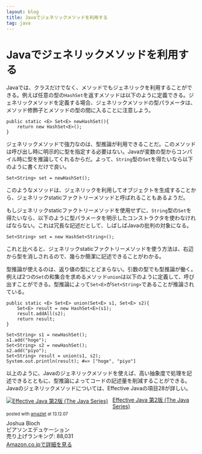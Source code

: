 ```yaml
---
layout: blog
title: Javaでジェネリックメソッドを利用する
tag: java
---
```


# Javaでジェネリックメソッドを利用する

Javaでは、クラスだけでなく、メソッドでもジェネリックを利用することができる。例えば任意の型の`HashSet`を返すメソッドは以下のように定義できる。ジェネリックメソッドを定義する場合、ジェネリックメソッドの型パラメータは、メソッド修飾子とメソッドの型の間に入ることに注意しよう。

~~~~
public static <E> Set<E> newHashSet(){
    return new HashSet<E>();
}
~~~~

ジェネリックメソッドで強力なのは、型推論が利用できることだ。このメソッドは呼び出し時に明示的に型を指定する必要はない。Javaが変数の型からコンパイル時に型を推論してくれるからだ。よって、`String`型の`Set`を得たいなら以下のように書くだけで良い。

~~~~
Set<String> set = newHashSet();
~~~~

このようなメソッドは、ジェネリックを利用してオブジェクトを生成することから、ジェネリックstaticファクトリーメソッドと呼ばれることもあるようだ。

もしジェネリックstaticファクトリーメソッドを使用せずに、`String`型の`Set`を得たいなら、以下のように型パラメータを明示したコンストラクタを使わなければならない。これは冗長な記述だとして、しばしばJavaの批判の対象になる。

~~~~
Set<String> set = new HashSet<String>();
~~~~

これと比べると、ジェネリックstaticファクトリーメソッドを使う方法は、右辺から型を消しされるので、幾らか簡潔に記述できることがわかる。

型推論が使えるのは、返り値の型にとどまらない。引数の型でも型推論が働く。例えば2つの`Set`の和集合を求めるメソッド`union`は以下のように定義して、呼び出すことができる。型推論によって`Set<E>`が`Set<String>`であることが推論されている。

~~~~
public static <E> Set<E> union(Set<E> s1, Set<E> s2){
    Set<E> result = new HashSet<E>(s1);
    result.addAll(s2);
    return result;
}
~~~~

~~~~
Set<String> s1 = newHashSet();
s1.add("hoge");
Set<String> s2 = newHashSet();
s2.add("piyo");
Set<String> result = union(s1, s2);
System.out.println(result); #=> ["hoge", "piyo"]
~~~~

以上のように、Javaのジェネリックメソッドを使えば、高い抽象度で処理を記述できるとともに、型推論によってコードの記述量を削減することができる。Javaのジェネリックメソッドについては、Effective Javaの項目28が詳しい。

<div class="amazlet-box" style="margin-bottom:0px;"><div class="amazlet-image" style="float:left;margin:0px 12px 1px 0px;"><a href="http://www.amazon.co.jp/exec/obidos/ASIN/489471499X/xmisao-22/ref=nosim/" name="amazletlink" target="_blank"><img src="http://ecx.images-amazon.com/images/I/51E1m-weAXL._SL160_.jpg" alt="Effective Java 第2版 (The Java Series)" style="border: none;" /></a></div><div class="amazlet-info" style="line-height:120%; margin-bottom: 10px"><div class="amazlet-name" style="margin-bottom:10px;line-height:120%"><a href="http://www.amazon.co.jp/exec/obidos/ASIN/489471499X/xmisao-22/ref=nosim/" name="amazletlink" target="_blank">Effective Java 第2版 (The Java Series)</a><div class="amazlet-powered-date" style="font-size:80%;margin-top:5px;line-height:120%">posted with <a href="http://www.amazlet.com/" title="amazlet" target="_blank">amazlet</a> at 13.12.07</div></div><div class="amazlet-detail">Joshua Bloch <br />ピアソンエデュケーション <br />売り上げランキング: 88,031<br /></div><div class="amazlet-sub-info" style="float: left;"><div class="amazlet-link" style="margin-top: 5px"><a href="http://www.amazon.co.jp/exec/obidos/ASIN/489471499X/xmisao-22/ref=nosim/" name="amazletlink" target="_blank">Amazon.co.jpで詳細を見る</a></div></div></div><div class="amazlet-footer" style="clear: left"></div></div>
